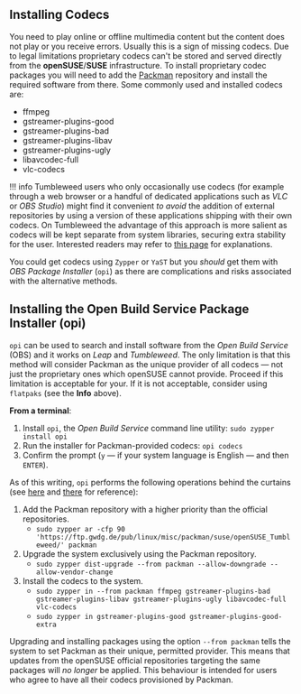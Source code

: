 ## Installing Codecs 
You need to play online or offline multimedia content but the content does not play or you receive errors. Usually this is a sign of missing codecs. Due to legal limitations proprietary codecs can't be stored and served directly from the __openSUSE__/__SUSE__ infrastructure. To install proprietary codec packages you will need to add the [Packman](http://packman.links2linux.org/) repository and install the required software from there. Some commonly used and installed codecs are:

- ffmpeg
- gstreamer-plugins-good
- gstreamer-plugins-bad
- gstreamer-plugins-libav
- gstreamer-plugins-ugly
- libavcodec-full
- vlc-codecs

!!! info
    Tumbleweed users who only occasionally use codecs (for example through a web browser or a handful of dedicated applications such as _VLC_ or _OBS Studio_) might find it convenient _to avoid_ the addition of external repositories by using a version of these applications shipping with their own codecs. On Tumbleweed the advantage of this approach is more salient as codecs will be kept separate from system libraries, securing extra stability for the user. Interested readers may refer to [this page](/alternative_procurement#flatpaks) for explanations.

You could get codecs using `Zypper` or `YaST` but you _should_ get them with _OBS Package Installer_ (`opi`) as there are complications and risks associated with the alternative methods.

## Installing the Open Build Service Package Installer (opi) 
`opi` can be used to search and install software from the _Open Build Service_ (OBS) and it works on _Leap_ and _Tumbleweed_. The only limitation is that this method will consider Packman as the unique provider of all codecs — not just the proprietary ones which openSUSE cannot provide. Proceed if this limitation is acceptable for your. If it is not acceptable, consider using `flatpaks` (see the __Info__ above).

__From a terminal__:

1. Install `opi`, the _Open Build Service_ command line utility: `sudo zypper install opi`
2. Run the installer for Packman-provided codecs: `opi codecs`
3. Confirm the prompt (`y` — if your system language is English — and then `ENTER`).

As of this writing, `opi` performs the following operations behind the curtains (see [here](https://github.com/openSUSE/opi/blob/d880d81fb315838e17051ee518477498ee5ffd96/opi/plugins/packman.py#L15) and [there](https://github.com/openSUSE/opi/blob/d880d81fb315838e17051ee518477498ee5ffd96/opi/__init__.py#L62) for reference):

1. Add the Packman repository with a higher priority than the official repositories.
   + `sudo zypper ar -cfp 90 'https://ftp.gwdg.de/pub/linux/misc/packman/suse/openSUSE_Tumbleweed/' packman`
2. Upgrade the system exclusively using the Packman repository.
   + `sudo zypper dist-upgrade --from packman --allow-downgrade --allow-vendor-change`
3. Install the codecs to the system.
   + `sudo zypper in --from packman ffmpeg gstreamer-plugins-bad gstreamer-plugins-libav gstreamer-plugins-ugly libavcodec-full vlc-codecs`
   + `sudo zypper in gstreamer-plugins-good gstreamer-plugins-good-extra`


Upgrading and installing packages using the option `--from packman` tells the system to set Packman as their unique, permitted provider. This means that updates from the openSUSE official repositories targeting the same packages will _no longer_ be applied. This behaviour is intended for users who agree to have all their codecs provisioned by Packman.

